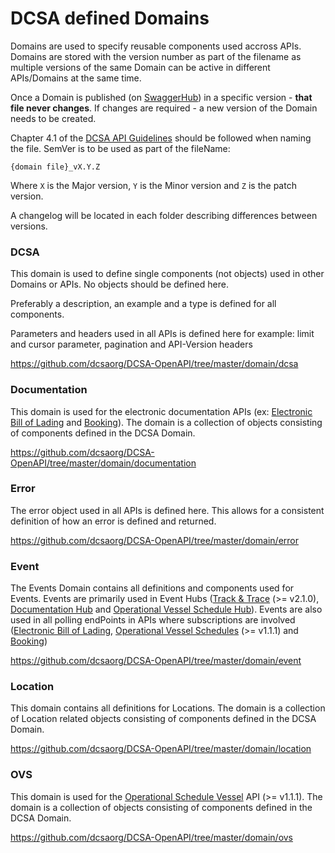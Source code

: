 # DCSA defined Domains
Domains are used to specify reusable components used accross APIs.
Domains are stored with the version number as part of the filename as multiple versions of the same Domain can be active in different APIs/Domains at the same time.

Once a Domain is published (on [SwaggerHub](https://app.swaggerhub.com/organizations/dcsaorg)) in a specific version - **that file never changes**. If changes are required - a new version of the Domain needs to be created.

Chapter 4.1 of the [DCSA API Guidelines](https://dcsa.org/wp-content/uploads/2020/09/20200921-DCSA-API-Design-Principles-1.0.pdf) should be followed when naming the file. SemVer is to be used as part of the fileName:

`{domain file}_vX.Y.Z`

Where `X` is the Major version, `Y` is the Minor version and `Z` is the patch version.

A changelog will be located in each folder describing differences between versions.

### DCSA
This domain is used to define single components (not objects) used in other Domains or APIs. No objects should be defined here.

Preferably a description, an example and a type is defined for all components.

Parameters and headers used in all APIs is defined here for example: limit and cursor parameter, pagination and API-Version headers

https://github.com/dcsaorg/DCSA-OpenAPI/tree/master/domain/dcsa

### Documentation
This domain is used for the electronic documentation APIs (ex: [Electronic Bill of Lading](https://app.swaggerhub.com/apis/dcsaorg/DCSA_EBL) and [Booking](https://app.swaggerhub.com/apis/dcsaorg/DCSA_BKG)). The domain is a collection of objects consisting of components defined in the DCSA Domain.

https://github.com/dcsaorg/DCSA-OpenAPI/tree/master/domain/documentation

### Error
The error object used in all APIs is defined here. This allows for a consistent definition of how an error is defined and returned.

https://github.com/dcsaorg/DCSA-OpenAPI/tree/master/domain/error

### Event
The Events Domain contains all definitions and components used for Events. Events are primarily used in Event Hubs ([Track & Trace](https://app.swaggerhub.com/apis/dcsaorg/DCSA_TNT) (>= v2.1.0), [Documentation Hub](https://app.swaggerhub.com/apis/dcsaorg/DOCUMENTATION_EVENT_HUB) and [Operational Vessel Schedule Hub](https://app.swaggerhub.com/apis/dcsaorg/OVS_EVENT_HUB)). Events are also used in all polling endPoints in APIs where subscriptions are involved ([Electronic Bill of Lading](https://app.swaggerhub.com/apis/dcsaorg/DCSA_EBL), [Operational Vessel Schedules](https://app.swaggerhub.com/apis/dcsaorg/DCSA_OVS) (>= v1.1.1) and [Booking](https://app.swaggerhub.com/apis/dcsaorg/DCSA_BKG))

https://github.com/dcsaorg/DCSA-OpenAPI/tree/master/domain/event

### Location
This domain contains all definitions for Locations. The domain is a collection of Location related objects consisting of components defined in the DCSA Domain.

https://github.com/dcsaorg/DCSA-OpenAPI/tree/master/domain/location

### OVS
This domain is used for the [Operational Schedule Vessel](https://app.swaggerhub.com/apis/dcsaorg/DCSA_OVS) API (>= v1.1.1). The domain is a collection of objects consisting of components defined in the DCSA Domain.

https://github.com/dcsaorg/DCSA-OpenAPI/tree/master/domain/ovs
